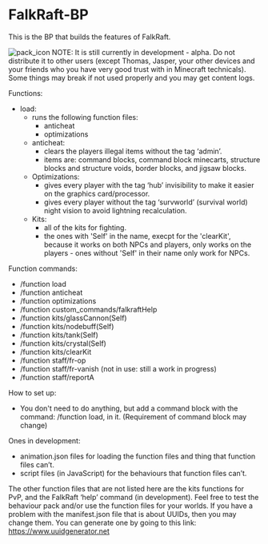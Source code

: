 # FalkRaft-BP
This is the BP that builds the features of FalkRaft.



![pack_icon](https://github.com/FalkRaft/FalkRaft-BP/assets/164064272/cc43b25d-68f3-4b5b-8af9-dc6f0fbbf5c3)
NOTE: It is still currently in development - alpha. Do not distribute it to other users (except Thomas, Jasper, your other devices and your friends who you have very good trust with in Minecraft technicals). Some things may break if not used properly and you may get content logs.

Functions:
- load:
	- runs the following function files:
		- anticheat
		- optimizations
	- anticheat:
		- clears the players illegal items without the tag ‘admin’.
		- items are: command blocks, command block minecarts, structure blocks and structure voids, border blocks, and jigsaw blocks.
	- Optimizations:
		- gives every player with the tag ‘hub’ invisibility to make it easier 	on the graphics card/processor.
		- gives every player without the tag ‘survworld’ (survival world) night vision to avoid lightning recalculation.
	- Kits:
  		- all of the kits for fighting.
  		- the ones with 'Self' in the name, execpt for the 'clearKit', because it works on both NPCs and players, only works on the players - ones without 'Self' 		in their name only work for NPCs.

Function commands:
- /function load
- /function anticheat
- /function optimizations
- /function custom_commands/falkraftHelp
- /function kits/glassCannon(Self)
- /function kits/nodebuff(Self)
- /function kits/tank(Self)
- /function kits/crystal(Self)
- /function kits/clearKit
- /function staff/fr-op
- /function staff/fr-vanish (not in use: still a work in progress)
- /function staff/reportA

How to set up:
- You don't need to do anything, but add a command block with the command: /function load, in it. (Requirement of command block may change)

Ones in development:
- animation.json files for loading the function files and thing that function files can’t.
- script files (in JavaScript) for the behaviours that function files can’t.


The other function files that are not listed here are the kits functions for PvP, and the FalkRaft ‘help’ command (in development).
Feel free to test the behaviour pack and/or use the function files for your worlds.
If you have a problem with the manifest.json file that is about UUIDs, then you may change them. You can generate one by going to this link: https://www.uuidgenerator.net
